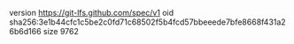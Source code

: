 version https://git-lfs.github.com/spec/v1
oid sha256:3e1b44cfc1c5be2c0fd71c68502f5b4fcd57bbeeede7bfe8668f431a26b6d166
size 9762
